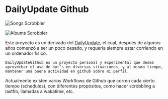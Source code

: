 # DailyUpdate Github

![Songs Scrobbler](https://github.com/lesthack/dailyupdate_github/workflows/Songs%20Scrobbler/badge.svg)

![Albums Scrobbler](https://github.com/lesthack/dailyupdate_github/workflows/Albums%20Scrobbler/badge.svg)

Este proyecto es un derivado del [DailyUpdate][1], el cual, después de algunos años comenzó a ser un poco pesado, y requería siempre estar corriendo en un ordenador físico.

    DailyUpdateGithub es un proyecto personal y experimental que desea aprovechar el uso de bot’s en diversas situaciones, y al mismo tiempo, mantener una buena actividad en github sobre mi perfil.

Actualmente existen varios Workflows de Github que corren cada cierto tiempo (schedules), con diferentes propósitos, como hacer scrobbling a lastfm, llamadas a wakatime, etc.

[1]: https://github.com/lesthack/dailyupdate
[2]: https://github.com/lesthack/dailyupdate/tree/master/music/